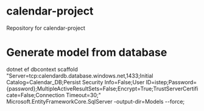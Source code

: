 # calendar-project
Repository for calendar-project

# Generate model from database
dotnet ef dbcontext scaffold "Server=tcp:calendardb.database.windows.net,1433;Initial Catalog=Calendar_DB;Persist Security Info=False;User ID=istep;Password={password};MultipleActiveResultSets=False;Encrypt=True;TrustServerCertificate=False;Connection Timeout=30;" Microsoft.EntityFrameworkCore.SqlServer -output-dir=Models --force;
